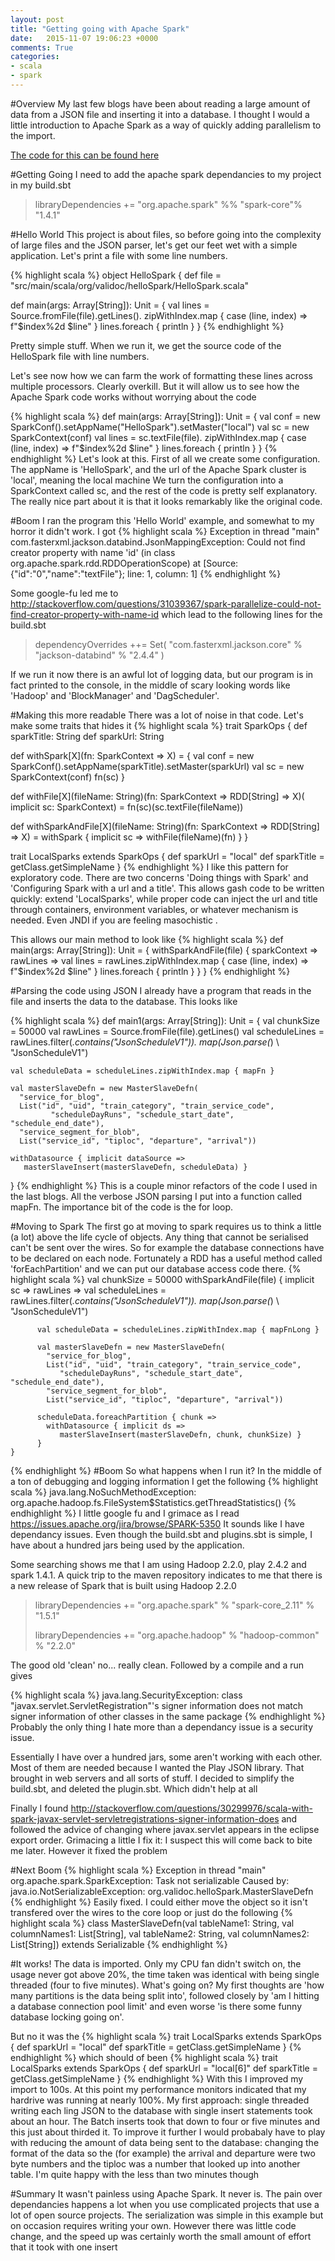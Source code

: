 ```yaml
---
layout: post
title: "Getting going with Apache Spark"
date:   2015-11-07 19:06:23 +0000
comments: True
categories:
- scala
- spark
---
```


#Overview
My last few blogs have been about reading a large amount of data from a JSON file and inserting it into a database. I thought I would a little introduction to Apache Spark
as a way of quickly adding parallelism to the import.

[The code for this can be found here](https://github.com/phil-rice/HelloSpark) 

#Getting Going
I need to add the apache spark dependancies to my project in my build.sbt

>libraryDependencies += "org.apache.spark" %% "spark-core"%  "1.4.1"

#Hello World
This project is about files, so before going into the complexity of large files and the JSON parser, let's get our feet wet with a simple application. Let's
print a file with some line numbers.

{% highlight scala %}
object HelloSpark {
  def file = "src/main/scala/org/validoc/helloSpark/HelloSpark.scala"

  def main(args: Array[String]): Unit = {
    val lines = Source.fromFile(file).getLines().
      zipWithIndex.map { case (line, index) => f"$index%2d $line" }
    lines.foreach { println }
}
{% endhighlight %}

Pretty simple stuff. When we run it, we get the source code of the HelloSpark file with line numbers.

Let's see now how we can farm the work of formatting these lines across multiple processors. Clearly overkill. But it will allow us to 
see how the Apache Spark code works without worrying about the code

{% highlight scala %}
  def main(args: Array[String]): Unit = {
    val conf = new SparkConf().setAppName("HelloSpark").setMaster("local")
    val sc = new SparkContext(conf)
    val lines = sc.textFile(file).
      zipWithIndex.map { case (line, index) => f"$index%2d $line" }
    lines.foreach { println }
  }
{% endhighlight %}
Let's look at this. First of all we create some configuration. The appName is 'HelloSpark', and the url of the Apache Spark cluster is 'local', meaning the local machine
We turn the configuration into a SparkContext called sc, and the rest of the code is pretty self explanatory. The really nice part about it is that it looks remarkably like the
original code. 

#Boom
I ran the program this 'Hello World' example, and somewhat to my horror it didn't work. I got 
{% highlight scala %}
Exception in thread "main" com.fasterxml.jackson.databind.JsonMappingException: Could not find creator property with name 'id' (in class org.apache.spark.rdd.RDDOperationScope)
 at [Source: {"id":"0","name":"textFile"}; line: 1, column: 1]
{% endhighlight %}
 
Some google-fu led me to http://stackoverflow.com/questions/31039367/spark-parallelize-could-not-find-creator-property-with-name-id which lead to the following 
lines for the build.sbt

>dependencyOverrides ++= Set(
>  "com.fasterxml.jackson.core" % "jackson-databind" % "2.4.4"
>)


If we run it now there is an awful lot of logging data, but our program is in fact printed to the console, in the middle of scary looking words like 'Hadoop' and 'BlockManager' and 'DagScheduler'. 

#Making this more readable
There was a lot of noise in that code. Let's make some traits that hides it
{% highlight scala %}
trait SparkOps {
  def sparkTitle: String
  def sparkUrl: String

  def withSpark[X](fn: SparkContext => X) = {
    val conf = new SparkConf().setAppName(sparkTitle).setMaster(sparkUrl)
    val sc = new SparkContext(conf)
    fn(sc)
  }

  def withFile[X](fileName: String)(fn: SparkContext => RDD[String] => X)(
                 implicit sc: SparkContext) = fn(sc)(sc.textFile(fileName))

  def withSparkAndFile[X](fileName: String)(fn: SparkContext => RDD[String] => X) =
    withSpark { implicit sc => withFile(fileName)(fn) }
}

trait LocalSparks extends SparkOps {
  def sparkUrl = "local" 
  def sparkTitle = getClass.getSimpleName
}
{% endhighlight %}
I like this pattern for exploratory code. There are two concerns 'Doing things with Spark' and 'Configuring Spark with a url and a title'. This allows gash code
to be written quickly: extend 'LocalSparks', while proper code can inject the url and title through containers, environment variables, or whatever mechanism is needed. Even
JNDI if you are feeling masochistic .

This allows our main method to look like 
{% highlight scala %}
  def main(args: Array[String]): Unit = {
    withSparkAndFile(file) { sparkContext =>
      rawLines =>
        val lines = rawLines.zipWithIndex.map { case (line, index) => f"$index%2d $line" }
        lines.foreach { println }
    }
  }
{% endhighlight %}

#Parsing the code using JSON
I already have a program that reads in the file and inserts the data to the database. This looks like

{% highlight scala %}
  def main1(args: Array[String]): Unit = {
    val chunkSize = 50000
    val rawLines = Source.fromFile(file).getLines()
    val scheduleLines = rawLines.filter(_.contains("JsonScheduleV1")).
            map(Json.parse(_) \ "JsonScheduleV1")

    val scheduleData = scheduleLines.zipWithIndex.map { mapFn }

    val masterSlaveDefn = new MasterSlaveDefn(
      "service_for_blog",
      List("id", "uid", "train_category", "train_service_code", 
             "scheduleDayRuns", "schedule_start_date", "schedule_end_date"),
      "service_segment_for_blob",
      List("service_id", "tiploc", "departure", "arrival"))

    withDatasource { implicit dataSource => 
       masterSlaveInsert(masterSlaveDefn, scheduleData) }
  }
{% endhighlight %}
This is a couple minor refactors of the code I used in the last blogs. All the verbose JSON parsing I put into a function called mapFn. The importance bit of the code is the for loop.

#Moving to Spark
The first go at moving to spark requires us to think a little (a lot) above the life cycle of objects. Any thing that cannot be serialised can't be sent over the wires. So for example the database
connections have to be declared on each node. Fortunately a RDD has a useful method called 'forEachPartition' and we can put our database access code there. 
{% highlight scala %}
    val chunkSize = 50000
    withSparkAndFile(file) {
      implicit sc =>
        rawLines =>
          val scheduleLines = rawLines.filter(_.contains("JsonScheduleV1")).
             map(Json.parse(_) \ "JsonScheduleV1")

          val scheduleData = scheduleLines.zipWithIndex.map { mapFnLong }

          val masterSlaveDefn = new MasterSlaveDefn(
            "service_for_blog",
            List("id", "uid", "train_category", "train_service_code", 
               "scheduleDayRuns", "schedule_start_date", "schedule_end_date"),
            "service_segment_for_blob",
            List("service_id", "tiploc", "departure", "arrival"))

          scheduleData.foreachPartition { chunk =>
            withDatasource { implicit ds => 
               masterSlaveInsert(masterSlaveDefn, chunk, chunkSize) }
          }
    }
{% endhighlight %}
#Boom
So what happens when I run it? In the middle of a ton of debugging and logging information I get the following
{% highlight scala %}
java.lang.NoSuchMethodException: org.apache.hadoop.fs.FileSystem$Statistics.getThreadStatistics()
{% endhighlight %} 
I little google fu and I grimace as I read https://issues.apache.org/jira/browse/SPARK-5350 It sounds like I have dependancy issues. Even though the build.sbt and plugins.sbt is simple, I have about a hundred jars being used
by the application.
  
Some searching shows me that I am using Hadoop 2.2.0, play 2.4.2 and spark 1.4.1. A quick trip to the maven repository indicates to me that there is a new release of Spark that is built using Hadoop 2.2.0

>libraryDependencies += "org.apache.spark" % "spark-core_2.11" % "1.5.1"
>
>libraryDependencies += "org.apache.hadoop" % "hadoop-common" % "2.2.0"

The good old 'clean' no... really clean. Followed by a compile and a run gives 

{% highlight scala %}
java.lang.SecurityException: class "javax.servlet.ServletRegistration"'s signer information does not match signer information of other classes in the same package
{% endhighlight %} 
Probably the only thing I hate more than a dependancy issue is a security issue.  

Essentially I have over a hundred jars, some aren't working with each other. Most of them are needed because I wanted the Play JSON  library. That brought in web servers and all sorts of stuff. I decided to
simplify the build.sbt, and deleted the plugin.sbt. Which didn't help at all

Finally I found http://stackoverflow.com/questions/30299976/scala-with-spark-javax-servlet-servletregistrations-signer-information-does and followed the advice of changing where javax.servlet appears in the eclipse
export order. Grimacing a little I fix it: I suspect this will come back to bite me later. However it fixed the problem

#Next Boom
{% highlight scala %}
Exception in thread "main" org.apache.spark.SparkException: Task not serializable
Caused by: java.io.NotSerializableException: org.validoc.helloSpark.MasterSlaveDefn
{% endhighlight %} 
Easily fixed. I could either move the object so it isn't transfered over the wires to the core loop or just do the following 
{% highlight scala %}
class MasterSlaveDefn(val tableName1: String, val columnNames1: List[String],
                      val tableName2: String, val columnNames2: List[String]) extends Serializable
{% endhighlight %} 

#It works!
The data is imported. Only my CPU fan didn't switch on, the usage never got above 20%, the time taken was identical with being single threaded (four to five minutes). What's going on? My first thoughts are
'how many partitions is the data being split into', followed closely by 'am I hitting a database connection pool limit' and even worse 'is there some funny database locking going on'.

But no it was the 
{% highlight scala %}
trait LocalSparks extends SparkOps {
  def sparkUrl = "local"
  def sparkTitle = getClass.getSimpleName
}
{% endhighlight %} 
which should of been
{% highlight scala %}
trait LocalSparks extends SparkOps {
  def sparkUrl = "local[6]"
  def sparkTitle = getClass.getSimpleName
}
{% endhighlight %} 
With this I improved my import to 100s. At this point my performance monitors indicated that my hardrive was running at nearly 100%. My first approach: single threaded writing each 
ling JSON to the database with single insert statements took about an hour. The Batch inserts took that down to four or five minutes and this just about thirded it. To improve it further I
would probabaly have to play with reducing the amount of data being sent to the database: changing the format of the data so the (for example) the arrival and departure were two byte numbers
and the tiploc was a number that looked up into another table. I'm quite happy with the less than two minutes though

#Summary
It wasn't painless using Apache Spark. It never is. The pain over dependancies happens a lot when you use complicated projects that use a lot of open source projects. The serialization was simple in this example
but on occasion requires writing your own.  However there was little code change, and the speed up was certainly worth the small amount of effort that it took
with one insert

  
  